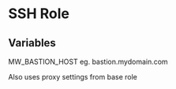 # SSH Role

## Variables

MW_BASTION_HOST
eg. bastion.mydomain.com

Also uses proxy settings from base role
